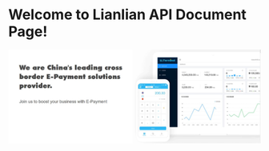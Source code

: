 # Welcome to Lianlian API Document Page!

<!-- This site was created using [**Docsify**](https://docsify.js.org), which is an open source documentation site generator, and imported in GitHub page. This site was created for [**Opensource.com**](https://opensource.com) demo. -->

![Welcome to Lianlian](./images/cover-lianlian.jpg)
